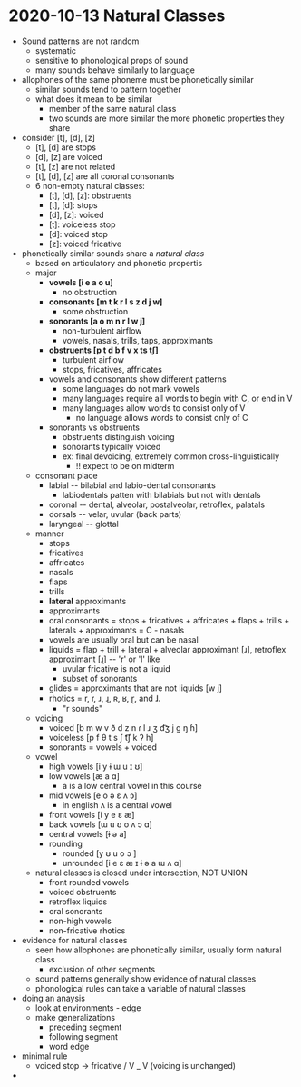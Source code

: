 # 2020-10-13 Natural Classes

* Sound patterns are not random
  * systematic
  * sensitive to phonological props of sound
  * many sounds behave similarly to language
* allophones of the same phoneme must be phonetically similar
  * similar sounds tend to pattern together
  * what does it mean to be similar
    * member of the same natural class
    * two sounds are more similar the more phonetic properties they share
* consider [t], [d], [z]
  * [t], [d] are stops
  * [d], [z] are voiced
  * [t], [z] are not related
  * [t], [d], [z] are all coronal consonants
  * 6 non-empty natural classes:
    * [t], [d], [z]: obstruents
    * [t], [d]: stops
    * [d], [z]: voiced
    * [t]: voiceless stop
    * [d]: voiced stop
    * [z]: voiced fricative
* phonetically similar sounds share a *natural class*
  * based on articulatory and phonetic propertis
  * major
    * **vowels [i e a o u]**
      * no obstruction
    * **consonants [m t k r l s z d j w]**
      * some obstruction
    * **sonorants [a o m n r l w j]**
      * non-turbulent airflow 
      * vowels, nasals, trills, taps, approximants
    * **obstruents [p t d b f v x ts tʃ]**
      * turbulent airflow
      * stops, fricatives, affricates
    * vowels and consonants show different patterns
      * some languages do not mark vowels
      * many languages require all words to begin with C, or end in V
      * many languages allow words to consist only of V
        * no language allows words to consist only of C
    * sonorants vs obstruents
      * obstruents distinguish voicing
      * sonorants typically voiced
      * ex: final devoicing, extremely common cross-linguistically
        * !! expect to be on midterm
  * consonant place
    * labial -- bilabial and labio-dental consonants
      * labiodentals patten with bilabials but not with dentals
    * coronal -- dental, alveolar, postalveolar, retroflex, palatals
    * dorsals -- velar, uvular (back parts)
    * laryngeal -- glottal
  * manner
    * stops
    * fricatives
    * affricates
    * nasals
    * flaps
    * trills
    * **lateral** approximants
    * approximants
    * oral consonants = stops + fricatives + affricates + flaps + trills + laterals + approximants = C - nasals
    * vowels are usually oral but can be nasal
    * liquids = flap + trill + lateral + alveolar approximant [ɹ], retroflex approximant [ɻ] -- 'r' or 'l' like
      * uvular fricative is not a liquid
      * subset of sonorants
    * glides = approximants that are not liquids [w j]
    * rhotics =  r, ɾ, ɹ, ɻ, ʀ, ʁ, ɽ, and ɺ.
      * "r sounds"
  * voicing
    * voiced [b m w v ð d z n ɾ l ɹ ʒ d͡ʒ j g ŋ ɦ]
    * voiceless [p f θ t s ʃ t͡ʃ k ʔ h]
    * sonorants = vowels + voiced
  * vowel
    * high vowels [i y ɨ ɯ u ɪ ʊ]
    * low vowels [æ a ɑ]
      * a is a low central vowel in this course
    * mid vowels [e o ə ɛ ʌ ɔ]
      * in english ʌ is a central vowel
    * front vowels [i y e ɛ æ]
    * back vowels [ɯ u ʊ o ʌ ɔ ɑ]
    * central vowels [ɨ ə a]
    * rounding 
      * rounded [y ʊ u o ɔ ]
      * unrounded [i e ɛ æ ɪ ɨ ə a ɯ ʌ ɑ]
  * natural classes is closed under intersection, NOT UNION
    * front rounded vowels
    * voiced obstruents
    * retroflex liquids
    * oral sonorants
    * non-high vowels
    * non-fricative rhotics
* evidence for natural classes
  * seen how allophones are phonetically similar, usually form natural class
    * exclusion of other segments
  * sound patterns generally show evidence of natural classes
  * phonological rules can take a variable of natural classes
* doing an anaysis
  * look at environments - edge
  * make generalizations
    * preceding segment
    * following segment
    * word edge
* minimal rule
  * voiced stop -> fricative / V _ V (voicing is unchanged)
* 